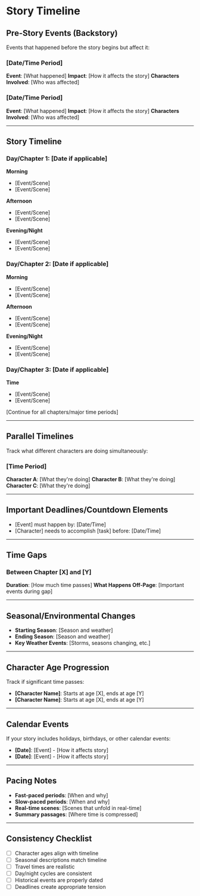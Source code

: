 # Story Timeline

## Pre-Story Events (Backstory)
Events that happened before the story begins but affect it:

### [Date/Time Period]
**Event**: [What happened]
**Impact**: [How it affects the story]
**Characters Involved**: [Who was affected]

### [Date/Time Period]
**Event**: [What happened]
**Impact**: [How it affects the story]
**Characters Involved**: [Who was affected]

---

## Story Timeline

### Day/Chapter 1: [Date if applicable]
**Morning**
- [Event/Scene]
- [Event/Scene]

**Afternoon**
- [Event/Scene]
- [Event/Scene]

**Evening/Night**
- [Event/Scene]
- [Event/Scene]

### Day/Chapter 2: [Date if applicable]
**Morning**
- [Event/Scene]
- [Event/Scene]

**Afternoon**
- [Event/Scene]
- [Event/Scene]

**Evening/Night**
- [Event/Scene]
- [Event/Scene]

### Day/Chapter 3: [Date if applicable]
**Time**
- [Event/Scene]
- [Event/Scene]

[Continue for all chapters/major time periods]

---

## Parallel Timelines
Track what different characters are doing simultaneously:

### [Time Period]
**Character A**: [What they're doing]
**Character B**: [What they're doing]
**Character C**: [What they're doing]

---

## Important Deadlines/Countdown Elements
- [Event] must happen by: [Date/Time]
- [Character] needs to accomplish [task] before: [Date/Time]

---

## Time Gaps
### Between Chapter [X] and [Y]
**Duration**: [How much time passes]
**What Happens Off-Page**: [Important events during gap]

---

## Seasonal/Environmental Changes
- **Starting Season**: [Season and weather]
- **Ending Season**: [Season and weather]
- **Key Weather Events**: [Storms, seasons changing, etc.]

---

## Character Age Progression
Track if significant time passes:

- **[Character Name]**: Starts at age [X], ends at age [Y]
- **[Character Name]**: Starts at age [X], ends at age [Y]

---

## Calendar Events
If your story includes holidays, birthdays, or other calendar events:

- **[Date]**: [Event] - [How it affects story]
- **[Date]**: [Event] - [How it affects story]

---

## Pacing Notes
- **Fast-paced periods**: [When and why]
- **Slow-paced periods**: [When and why]
- **Real-time scenes**: [Scenes that unfold in real-time]
- **Summary passages**: [Where time is compressed]

---

## Consistency Checklist
- [ ] Character ages align with timeline
- [ ] Seasonal descriptions match timeline
- [ ] Travel times are realistic
- [ ] Day/night cycles are consistent
- [ ] Historical events are properly dated
- [ ] Deadlines create appropriate tension